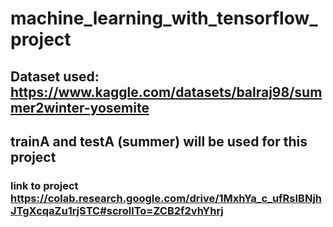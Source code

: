 # machine_learning_with_tensorflow_project

## Dataset used: https://www.kaggle.com/datasets/balraj98/summer2winter-yosemite
## trainA and testA (summer) will be used for this project

### link to project https://colab.research.google.com/drive/1MxhYa_c_ufRsIBNjhJTgXcqaZu1rjSTC#scrollTo=ZCB2f2vhYhrj
